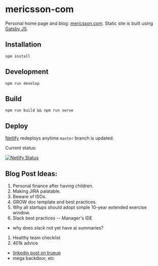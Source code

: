 # mericsson-com

Personal home page and blog: [mericsson.com](https://mericsson.com). Static site is built using [Gatsby JS](https://www.gatsbyjs.org/).

## Installation

`npm install`

## Development

`npm run develop`

## Build

`npm run build && npm run serve`

## Deploy

[Netlify](https://netlify.com) redeploys anytime `master` branch is updated.

Current status: 

[![Netlify Status](https://api.netlify.com/api/v1/badges/fe53cda8-1134-4116-8c99-c89b05af6c3f/deploy-status)](https://app.netlify.com/sites/mericsson-com/deploys)

## Blog Post Ideas:

1. Personal finance after having children.
1. Making JIRA palatable.
1. Beware of ISOs.
1. GROW doc template and best practices.
1. Why all startups should adopt simple 10-year extended exercise window.
1. Slack best practices -- Manager's IDE
  - why does slack not yet have ai summaries?
1. Healthy team checklist
1. 401k advice
  - [linkedin post on trueup](https://www.linkedin.com/posts/andrenader_i-almost-lost-5000-this-year-for-some-activity-7273438286751100928-No39/?utm_source=share&utm_medium=member_ios#)
  - mega backdoor, etc


